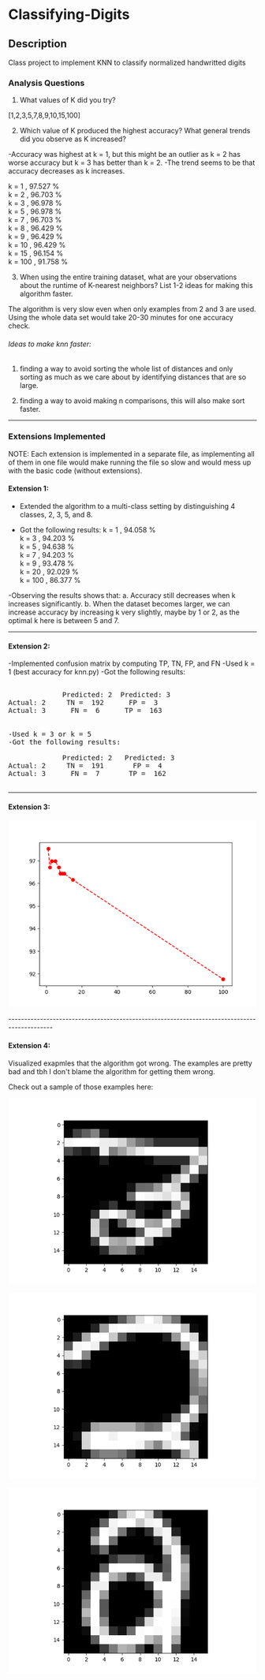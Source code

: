 # Classifying-Digits
## Description
Class project to implement KNN to  classify normalized handwritted digits

### Analysis Questions

1. What values of K did you try?

[1,2,3,5,7,8,9,10,15,100]

2. Which value of K produced the highest accuracy? What general trends did you observe as K increased?

-Accuracy was highest at k = 1, but this might be an outlier as k = 2 has worse accuracy but k = 3 has better than k = 2.
-The trend seems to be that accuracy decreases as k increases.

k =  1 ,  97.527 %  
k =  2 ,  96.703 %  
k =  3 ,  96.978 %  
k =  5 ,  96.978 %  
k =  7 ,  96.703 %  
k =  8 ,  96.429 %  
k =  9 ,  96.429 %  
k =  10 ,  96.429 %  
k =  15 ,  96.154 %  
k =  100 ,  91.758 %  

3. When using the entire training dataset, what are your observations about the runtime of K-nearest neighbors? List 1-2 ideas for making this algorithm faster.

The algorithm is very slow even when only examples from 2 and 3 are used. 
Using the whole data set would take 20-30 minutes for one accuracy check.

###### Ideas to make knn faster:

1. finding a way to avoid sorting the whole list of distances and only sorting as much as we care about by identifying distances that are so large.

2. finding a way to avoid making n comparisons, this will also make sort faster.


---


### Extensions Implemented

NOTE: Each extension is implemented in a separate file, as implementing all of them in one file would make running the file so slow and would mess up with the basic code (without extensions).

#### Extension 1:

- Extended the algorithm to a multi-class setting by distinguishing 4 classes, 2, 3, 5, and 8.

- Got the following results:
k =  1 ,  94.058 %  
k =  3 ,  94.203 %  
k =  5 ,  94.638 %  
k =  7 ,  94.203 %  
k =  9 ,  93.478 %  
k =  20 ,  92.029 %  
k =  100 ,  86.377 %  

-Observing the results shows that:
  a. Accuracy still decreases when k increases significantly.
  b. When the dataset becomes larger, we can increase accuracy by increasing k very slightly, maybe by 1 or 2, as the optimal k here is between 5 and 7.

-------------------------------------------------------------------------------

#### Extension 2:

-Implemented confusion matrix by computing TP, TN, FP, and FN
-Used k = 1 (best accuracy for knn.py)
-Got the following results:

<pre>

             Predicted: 2  Predicted: 3
Actual: 2     TN =  192      FP =  3
Actual: 3      FN =  6      TP =  163


-Used k = 3 or k = 5
-Got the following results:

             Predicted: 2   Predicted: 3
Actual: 2     TN =  191       FP =  4
Actual: 3      FN =  7       TP =  162

</pre>

-------------------------------------------------------------------------------

#### Extension 3:

<p align="center"><img src="extension3.png" alt="extension 3"></p>
--------------------------------------------------------------------------------------------

#### Extension 4:

Visualized exapmles that the algorithm got wrong. The examples are pretty bad and tbh I don't blame the algorithm for getting them wrong.   

Check out a sample of those examples here:  
<p align="center"><img src="extension4_sample1.png" alt="extension 4a"></p>
<p align="center"><img src="extension4_sample2.png" alt="extension 4b"></p>
<p align="center"><img src="extension4_sample3.png" alt="extension 4c"></p>
